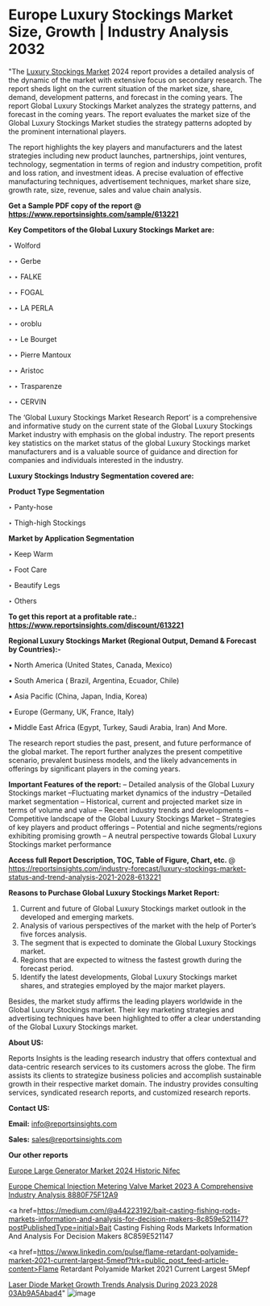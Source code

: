 # Europe Luxury Stockings Market Size, Growth | Industry Analysis 2032

"The <a href=https://www.reportsinsights.com/sample/613221>Luxury Stockings Market</a> 2024 report provides a detailed analysis of the dynamic of the market with extensive focus on secondary research. The report sheds light on the current situation of the market size, share, demand, development patterns, and forecast in the coming years. The report Global Luxury Stockings Market analyzes the strategy patterns, and forecast in the coming years. The report evaluates the market size of the Global Luxury Stockings Market studies the strategy patterns adopted by the prominent international players.

The report highlights the key players and manufacturers and the latest strategies including new product launches, partnerships, joint ventures, technology, segmentation in terms of region and industry competition, profit and loss ration, and investment ideas. A precise evaluation of effective manufacturing techniques, advertisement techniques, market share size, growth rate, size, revenue, sales and value chain analysis.

<strong>Get a Sample PDF copy of the report @ <a href=https://www.reportsinsights.com/sample/613221 style=color:#0000ff;>https://www.reportsinsights.com/sample/613221</a></strong>

<strong>Key Competitors of the Global Luxury Stockings Market are:</strong>

‣ Wolford

‣ 
‣ Gerbe

‣ 
‣ FALKE

‣ 
‣ FOGAL

‣ 
‣ LA PERLA

‣ 
‣ oroblu

‣ 
‣ Le Bourget

‣ 
‣ Pierre Mantoux

‣ 
‣ Aristoc

‣ 
‣ Trasparenze

‣ 
‣ CERVIN

The ‘Global Luxury Stockings Market Research Report’ is a comprehensive and informative study on the current state of the Global Luxury Stockings Market industry with emphasis on the global industry. The report presents key statistics on the market status of the global Luxury Stockings market manufacturers and is a valuable source of guidance and direction for companies and individuals interested in the industry.

<strong>Luxury Stockings Industry Segmentation covered are:</strong>

<strong>Product Type Segmentation</strong>

‣    Panty-hose

‣ Thigh-high Stockings

<strong>Market by Application Segmentation</strong>

‣   Keep Warm

‣ Foot Care

‣ Beautify Legs

‣ Others

<strong>To get this report at a profitable rate.: <a href=https://www.reportsinsights.com/discount/613221 style=color:#0000ff;>https://www.reportsinsights.com/discount/613221</a></strong>

<strong>Regional Luxury Stockings Market (Regional Output, Demand &amp; Forecast by Countries):-</strong>

• North America (United States, Canada, Mexico)

• South America ( Brazil, Argentina, Ecuador, Chile)

• Asia Pacific (China, Japan, India, Korea)

• Europe (Germany, UK, France, Italy)

• Middle East Africa (Egypt, Turkey, Saudi Arabia, Iran) And More.

The research report studies the past, present, and future performance of the global market. The report further analyzes the present competitive scenario, prevalent business models, and the likely advancements in offerings by significant players in the coming years.

<strong>Important Features of the report:</strong>
– Detailed analysis of the Global Luxury Stockings market
–Fluctuating market dynamics of the industry
–Detailed market segmentation
– Historical, current and projected market size in terms of volume and value
– Recent industry trends and developments
– Competitive landscape of the Global Luxury Stockings Market
– Strategies of key players and product offerings
– Potential and niche segments/regions exhibiting promising growth
– A neutral perspective towards Global Luxury Stockings market performance

<strong>Access full Report Description, TOC, Table of Figure, Chart, etc. </strong>@   <a href=https://reportsinsights.com/industry-forecast/luxury-stockings-market-status-and-trend-analysis-2021-2028-613221 style=color:#0000ff;>https://reportsinsights.com/industry-forecast/luxury-stockings-market-status-and-trend-analysis-2021-2028-613221</a>

<strong>Reasons to Purchase Global Luxury Stockings Market Report:</strong>
1. Current and future of Global Luxury Stockings market outlook in the developed and emerging markets.
2. Analysis of various perspectives of the market with the help of Porter’s five forces analysis.
3. The segment that is expected to dominate the Global Luxury Stockings market.
4. Regions that are expected to witness the fastest growth during the forecast period.
5. Identify the latest developments, Global Luxury Stockings market shares, and strategies employed by the major market players.

Besides, the market study affirms the leading players worldwide in the Global Luxury Stockings market. Their key marketing strategies and advertising techniques have been highlighted to offer a clear understanding of the Global Luxury Stockings market.

<strong><strong>About US</strong>:</strong>

Reports Insights is the leading research industry that offers contextual and data-centric research services to its customers across the globe. The firm assists its clients to strategize business policies and accomplish sustainable growth in their respective market domain. The industry provides consulting services, syndicated research reports, and customized research reports.

<strong>Contact US:</strong>

<p class=><b>Email:</b> <a href=mailto:info@reportsinsights.com>info@reportsinsights.com</a></p>
<p class=><b>Sales:</b> <a href=mailto:sales@reportsinsights.com>sales@reportsinsights.com</a></p>

<strong>Our other reports</strong>

<a href=https://www.linkedin.com/pulse/europe-large-generator-market-2024-historic-nifec/>Europe Large Generator Market 2024 Historic Nifec</a>

<a href=https://medium.com/@akitotamura255/europe-chemical-injection-metering-valve-market-2023-a-comprehensive-industry-analysis-8880f75f12a9>Europe Chemical Injection Metering Valve Market 2023 A Comprehensive Industry Analysis 8880F75F12A9</a>

<a href=https://medium.com/@a44223192/bait-casting-fishing-rods-markets-information-and-analysis-for-decision-makers-8c859e521147?postPublishedType=initial>Bait Casting Fishing Rods Markets Information And Analysis For Decision Makers 8C859E521147</a>

<a href=https://www.linkedin.com/pulse/flame-retardant-polyamide-market-2021-current-largest-5mepf?trk=public_post_feed-article-content>Flame Retardant Polyamide Market 2021 Current Largest 5Mepf</a>

<a href=https://medium.com/@tidke9676/laser-diode-market-growth-trends-analysis-during-2023-2028-03ab9a5abad4>Laser Diode Market Growth Trends Analysis During 2023 2028 03Ab9A5Abad4</a>"
![image](https://github.com/Reportsinsights123/RIgrowth/assets/158415881/2e679922-15c2-4d07-9f45-37ec55802caf)
